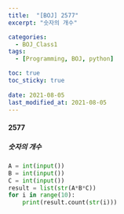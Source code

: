 ```yaml
---
title:  "[BOJ] 2577"
excerpt: "숫자의 개수"

categories:
  - BOJ_Class1
tags:
  - [Programming, BOJ, python]

toc: true
toc_sticky: true
 
date: 2021-08-05
last_modified_at: 2021-08-05
---
```


#### 2577
##### 숫자의 개수

```python
A = int(input())
B = int(input())
C = int(input())
result = list(str(A*B*C))
for i in range(10):
    print(result.count(str(i)))
```